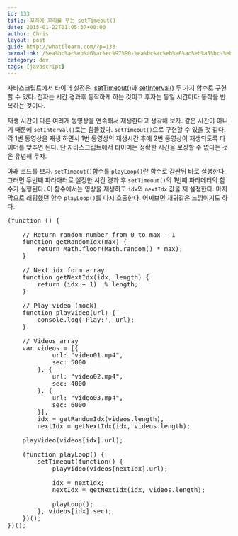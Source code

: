 ```yaml
---
id: 133
title: 꼬리에 꼬리를 무는 setTimeout()
date: 2015-01-22T01:05:37+00:00
author: Chris
layout: post
guid: http://whatilearn.com/?p=133
permalink: /%ea%bc%ac%eb%a6%ac%ec%97%90-%ea%bc%ac%eb%a6%ac%eb%a5%bc-%eb%ac%b4%eb%8a%94-timeout/
category: dev
tags: [javascript]
---
```

자바스크립트에서 타이머 설정은  <a href="https://developer.mozilla.org/en-US/docs/Web/API/WindowTimers.setTimeout">setTimeout()</a>과 <a href="https://developer.mozilla.org/en-US/docs/Web/API/WindowTimers.setInterval">setInterval()</a> 두 가지 함수로 구현할 수 있다. 전자는 시간 경과후 동작하게 하는 것이고 후자는 동일 시간마다 동작을 반복하는 것이다.

재생 시간이 다른 여러개 동영상을 연속해서 재생한다고 생각해 보자. 같은 시간이 아니기 때문에 <code>setInterval()</code>로는 힘들겠다. <code>setTimeout()</code>으로 구현할 수 있을 것 같다. 각 1번 동영상을 재생 하면서 1번 동영상의 재생시간 후에 2번 동영상이 재생되도록 타이머를 맞추면 된다. 단 자바스크립트에서 타이머는 정확한 시간을 보장할 수 없다는 것은 유념해 두자.

아래 코드를 보자. <code>setTimeout()</code>함수를 <code>playLoop()</code>란 함수로 감싼뒤 바로 실행한다. 그러면 두번째 파라매터로 설정한 시간 경과 후 <code>setTimeout()</code>의 1번째 파라메터의 함수가 실행된다. 이 함수에서는 영상을 재생하고 <code>idx</code>와 <code>nextIdx</code> 값을 재 설정한다. 마지막으로 래핑했던 함수 <code>playLoop()</code>를 다시 호출한다. 어찌보면 재귀같은 느낌이기도 하다.

<pre class="lang:js decode:true ">(function () {

    // Return random number from 0 to max - 1
    function getRandomIdx(max) {
        return Math.floor(Math.random() * max);
    }

    // Next idx form array
    function getNextIdx(idx, length) {
        return (idx + 1)  % length;
    }

    // Play video (mock)
    function playVideo(url) {
        console.log('Play:', url);
    }

    // Videos array
    var videos = [{
            url: "video01.mp4",
            sec: 5000
        }, {
            url: "video02.mp4",
            sec: 4000
        }, {
            url: "video03.mp4",
            sec: 6000
        }],
        idx = getRandomIdx(videos.length),
        nextIdx = getNextIdx(idx, videos.length);

    playVideo(videos[idx].url);

    (function playLoop() {
        setTimeout(function() {
            playVideo(videos[nextIdx].url);

            idx = nextIdx;
            nextIdx = getNextIdx(idx, videos.length);

            playLoop();
        }, videos[idx].sec);
    })();
})();</pre>

&nbsp;
